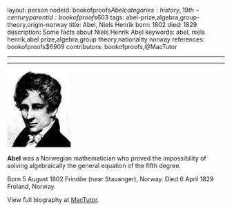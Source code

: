 layout: person
nodeid: bookofproofs$Abel
categories: history,19th-century
parentid: bookofproofs$603
tags: abel-prize,algebra,group-theory,origin-norway
title: Abel, Niels Henrik
born: 1802
died: 1829
description: Some facts about Niels Henrik Abel
keywords: abel, niels henrik,abel prize,algebra,group theory,nationality norway
references: bookofproofs$6909
contributors: bookofproofs,@MacTutor

---


---

![Abel.jpg](https://github.com/bookofproofs/bookofproofs.github.io/blob/main/_sources/_assets/images/portraits/Abel.jpg?raw=true)

**Abel** was a Norwegian mathematician who proved the impossibility of solving algebraically the general equation of the fifth degree.

Born 5 August 1802 Frindöe (near Stavanger), Norway. Died 6 April 1829 Froland, Norway.


View full biography at [MacTutor](https://mathshistory.st-andrews.ac.uk/Biographies/Abel/).